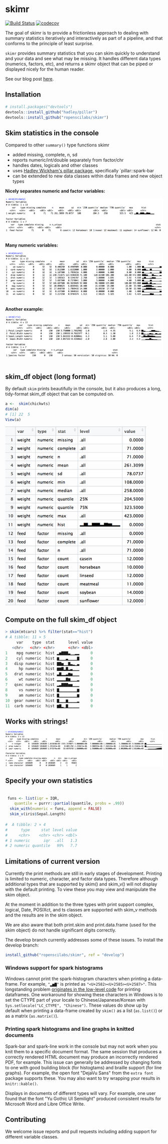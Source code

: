 # skimr

[![Build Status](https://travis-ci.org/ropenscilabs/skimr.svg?branch=master)](https://travis-ci.org/ropenscilabs/skimr)
[![codecov](https://codecov.io/gh/ropenscilabs/skimr/branch/master/graph/badge.svg)](https://codecov.io/gh/ropenscilabs/skimr)

The goal of skimr is to provide a frictionless approach to dealing with summary statistics iteratively and interactively as part of a pipeline, and that conforms to the principle of least surprise. 

`skimr` provides summary statistics that you can skim quickly to understand and your data and see what may be missing. It handles different data types (numerics, factors, etc), and returns a skimr object that can be piped or displayed nicely for the human reader. 

See our blog post [here](https://rawgit.com/ropenscilabs/skimr/master/blog.html).

## Installation


``` r
# install.packages("devtools")
devtools::install_github("hadley/pillar")
devtools::install_github("ropenscilabs/skimr")
```


## Skim statistics in the console

Compared to other `summary()` type functions skimr

- added missing, complete, n, sd
- reports numeric/int/double separately from factor/chr
- handles dates, logicals and other classes
- uses [Hadley Wickham's pillar package](https://github.com/hadley/pillar), specifically `pillar::spark-bar
- can be extended to new data classes within data frames and new object types

**Nicely separates numeric and factor variables:** 

![](man/figures/skim_chickwts.png)  
<br>

**Many numeric variables:**  

![](man/figures/skim_mtcars.png)  
<br>
 
**Another example:**  


![](man/figures/skim_iris.png)  
<br>

## skim_df object (long format)

By default `skim` prints beautifully in the console, but it also produces a long, tidy-format skim_df object that can be computed on. 

```r
a <-  skim(chickwts)
dim(a)
# [1] 22  5
View(a)
```

<img src="man/figures/skim_chickwts_df.png" width="450px">


## Compute on the full skim_df object

```r
> skim(mtcars) %>% filter(stat=="hist")
# A tibble: 11 × 5
     var    type  stat      level value
   <chr>   <chr> <chr>      <chr> <dbl>
1    mpg numeric  hist ▂▅▇▇▇▃▁▁▂▂     0
2    cyl numeric  hist ▆▁▁▁▃▁▁▁▁▇     0
3   disp numeric  hist ▇▇▅▁▁▇▃▂▁▃     0
4     hp numeric  hist ▆▆▇▂▇▂▃▁▁▁     0
5   drat numeric  hist ▃▇▂▂▃▆▅▁▁▁     0
6     wt numeric  hist ▂▂▂▂▇▆▁▁▁▂     0
7   qsec numeric  hist ▂▃▇▇▇▅▅▁▁▁     0
8     vs numeric  hist ▇▁▁▁▁▁▁▁▁▆     0
9     am numeric  hist ▇▁▁▁▁▁▁▁▁▆     0
10  gear numeric  hist ▇▁▁▁▆▁▁▁▁▂     0
11  carb numeric  hist ▆▇▂▁▇▁▁▁▁▁     0
```

## Works with strings!


![](man/figures/skim_babynames.png)

## Specify your own statistics

```r

 funs <- list(iqr = IQR,
    quantile = purrr::partial(quantile, probs = .99))
  skim_with(numeric = funs, append = FALSE)
  skim_v(iris$Sepal.Length)
  
#  A tibble: 2 × 4
#      type     stat level value
#     <chr>    <chr> <chr> <dbl>
# 1 numeric      iqr  .all   1.3
# 2 numeric quantile   99%   7.7

```

## Limitations of current version

Currently the print methods are still in early stages of development. Printing is limited to numeric, character,
and factor data types. Therefore although additional types that are supported by skim() 
and skim_v() will not display with the default printing.  To view these you may view and manipulate the 
skim object.

At the moment in addition to the three types with print support complex, logical, Date, POSIXct, and ts classes
are supported with skim_v methods and the results are in the skim object.

We are also aware that both print.skim and print.data.frame (used for the skim object)  do not handle 
significant digits correctly. 

The develop branch currently addresses some of these issues. To install the develop branch:
```r
install_github("ropenscilabs/skimr", ref = "develop")
```

### Windows support for spark histograms

Windows cannot print the spark-histogram characters when printing a data-frame. For example, 
`"▂▅▇"` is printed as `"<U+2582><U+2585><U+2587>"`. This longstanding problem [originates in 
the low-level code](http://r.789695.n4.nabble.com/Unicode-display-problem-with-data-frames-under-Windows-td4707639.html) 
for printing dataframes. One workaround for showing these characters in Windows is to set the CTYPE part of your locale to Chinese/Japanese/Korean with `Sys.setlocale("LC_CTYPE", "Chinese")`. These values do show up by default when printing a data-frame created by `skim()` as a list (`as.list()`) or as a matrix (`as.matrix()`).

### Printing spark histograms and line graphs in knitted documents

Spark-bar and spark-line work in the console but may not work when you knit them to a specific document format.
The same session that produces a correctly rendered HTML document may produce an incorrectly rendered PDF, 
for example. This issue can generally be addressed by changing fonts to one with good building block (for
histogtams) and braille support (for line graphs).  For example, the open font "DejaVu Sans" from 
the `extra font` package supports these.  You may also want to try wrapping your results in `knitr::kable()`.

Displays in documents of different types will vary. For example, one user found that the font 
"Yu Gothic UI Semilight"  produced consistent results for Microsoft Word and Libre Office Write.

## Contributing

We welcome issue reports and pull requests including adding support for different variable classes.

